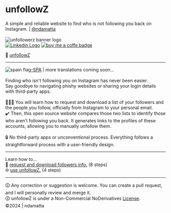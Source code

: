 # unfollowZ<br> 
A simple and reliable website to find who is not following you back on Instagram. | <a href="https://www.github.com/ndamatta">@ndamatta</a><br>
<br>
<picture><img src="https://github.com/ndamatta/unfollowz/assets/105658793/ff980da6-a554-445f-acf9-0b86c7bb7217" alt="unfollowerz banner logo"></picture><br>
<a href="https://www.linkedin.com/in/natanael-damatta/" target="_blank"><img src="https://img.shields.io/badge/LinkedIn-0077B5?style=for-the-badge&logo=linkedin&logoColor=white" alt="Linkedin Logo"></a> <a href="https://www.buymeacoffee.com/ndamatta"><img src="https://img.shields.io/badge/Buy%20Me%20a%20Coffee-ffdd00?style=for-the-badge&logo=buy-me-a-coffee&logoColor=black" alt="buy me a coffe badge"></a>

🔗 <a href="https://ndamatta.github.io/unfollowz/">unfollowZ</a><br>
___
<picture><img src="https://github.com/ndamatta/unfollowz/assets/105658793/50af879e-ecbb-4ffb-b06e-e76862af5166" alt="spain flag"></picture><a href="https://github.com/ndamatta/unfollowz/blob/main/readmes/%5Bspa%5DREADME.md">-SPA</a> | more translations coming soon...
<br>
<br>
Finding who isn't following you on Instagram has never been easier.<br>
Say goodbye to navigating phishy websites or sharing your login details with third-party apps.<br>
<br>
👨🏻‍🏫 You will learn how to request and download a list of your followers and the people you follow, officially from Instagram to your personal email.<br>
✔️ Then, this open source website compares those two lists to identify those who aren't following you back. It generates links to the profiles of these accounts, allowing you to manually unfollow them.<br>
<br>
🔒 No third-party apps or unconventional process. Everything follows a straightforward process with a user-friendly design.
___
Learn how to...<br>
📂 <a href="https://github.com/ndamatta/unfollowz/blob/main/howToDownloadInfo.md">request and download followers info.</a> (8 steps)<br>
🌐 <a href="https://github.com/ndamatta/unfollowz/blob/main/howToUseWebsite.md">use unfollowZ.</a> (4 steps)<br>
___
🛈 Any correction or suggestion is welcome. You can create a pull request, and I will personally review and merge it.<br>
🛈 unfollowZ is under a Non-Commercial NoDerivatives <a href="https://github.com/ndamatta/unfollowz/blob/main/LICENSE">License</a>.<br>
 ©2024 | ndamatta

